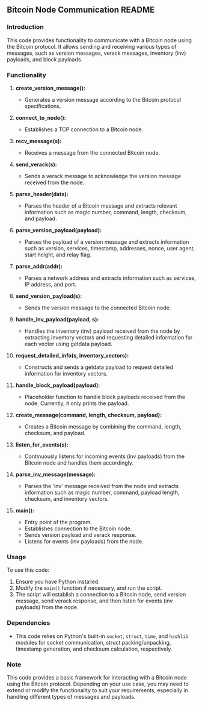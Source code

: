 ## Bitcoin Node Communication README

### Introduction

This code provides functionality to communicate with a Bitcoin node using the Bitcoin protocol. It allows sending and receiving various types of messages, such as version messages, verack messages, inventory (inv) payloads, and block payloads.

### Functionality

1. **create_version_message():**

   - Generates a version message according to the Bitcoin protocol specifications.

2. **connect_to_node():**

   - Establishes a TCP connection to a Bitcoin node.

3. **recv_message(s):**

   - Receives a message from the connected Bitcoin node.

4. **send_verack(s):**

   - Sends a verack message to acknowledge the version message received from the node.

5. **parse_header(data):**

   - Parses the header of a Bitcoin message and extracts relevant information such as magic number, command, length, checksum, and payload.

6. **parse_version_payload(payload):**

   - Parses the payload of a version message and extracts information such as version, services, timestamp, addresses, nonce, user agent, start height, and relay flag.

7. **parse_addr(addr):**

   - Parses a network address and extracts information such as services, IP address, and port.

8. **send_version_payload(s):**

   - Sends the version message to the connected Bitcoin node.

9. **handle_inv_payload(payload, s):**

   - Handles the inventory (inv) payload received from the node by extracting inventory vectors and requesting detailed information for each vector using getdata payload.

10. **request_detailed_info(s, inventory_vectors):**

    - Constructs and sends a getdata payload to request detailed information for inventory vectors.

11. **handle_block_payload(payload):**

    - Placeholder function to handle block payloads received from the node. Currently, it only prints the payload.

12. **create_message(command, length, checksum, payload):**

    - Creates a Bitcoin message by combining the command, length, checksum, and payload.

13. **listen_for_events(s):**

    - Continuously listens for incoming events (inv payloads) from the Bitcoin node and handles them accordingly.

14. **parse_inv_message(message):**

    - Parses the 'inv' message received from the node and extracts information such as magic number, command, payload length, checksum, and inventory vectors.

15. **main():**
    - Entry point of the program.
    - Establishes connection to the Bitcoin node.
    - Sends version payload and verack response.
    - Listens for events (inv payloads) from the node.

### Usage

To use this code:

1. Ensure you have Python installed.
2. Modify the `main()` function if necessary, and run the script.
3. The script will establish a connection to a Bitcoin node, send version message, send verack response, and then listen for events (inv payloads) from the node.

### Dependencies

- This code relies on Python's built-in `socket`, `struct`, `time`, and `hashlib` modules for socket communication, struct packing/unpacking, timestamp generation, and checksum calculation, respectively.

### Note

This code provides a basic framework for interacting with a Bitcoin node using the Bitcoin protocol. Depending on your use case, you may need to extend or modify the functionality to suit your requirements, especially in handling different types of messages and payloads.

